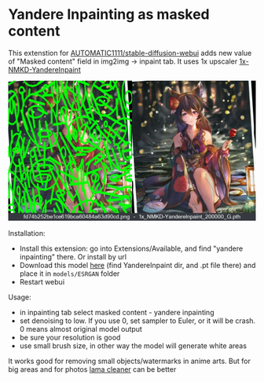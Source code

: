 # Yandere Inpainting as masked content

This extenstion for [AUTOMATIC1111/stable-diffusion-webui](https://github.com/AUTOMATIC1111/stable-diffusion-webui) adds new value of "Masked content" field in img2img -> inpaint tab. It uses 1x upscaler [1x-NMKD-YandereInpaint](https://openmodeldb.info/models/1x-NMKD-YandereInpaint)

![](/images/authors_example.jpg)

Installation:
- Install this extension: go into Extensions/Available, and find "yandere inpainting" there. Or install by url
- Download this model [here](https://icedrive.net/s/43GNBihZyi) (find YandereInpaint dir, and .pt file there) and place it in `models/ESRGAN` folder
- Restart webui

Usage:
- in inpainting tab select masked content - yandere inpainting
- set denoising to low. If you use 0, set sampler to Euler, or it will be crash. 0 means almost original model output
- be sure your resolution is good
- use small brush size, in other way the model will generate white areas

It works good for removing small objects/watermarks in anime arts. But for big areas and for photos [lama cleaner](https://github.com/light-and-ray/sd-webui-lama-cleaner-masked-content) can be better
